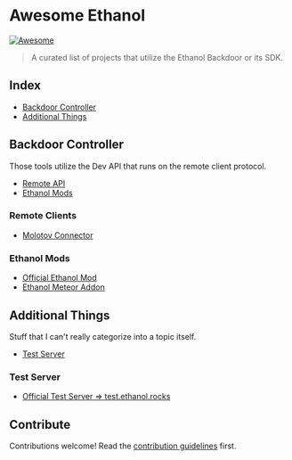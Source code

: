 # Awesome Ethanol 
[![Awesome](https://awesome.re/badge.svg)](https://awesome.re)

> A curated list of projects that utilize the Ethanol Backdoor or its SDK.


## Index

- [Backdoor Controller](#backdoor-controller)
- [Additional Things](#additional-things)

## Backdoor Controller

Those tools utilize the Dev API that runs on the remote client protocol.

- [Remote API](#remote-clients)
- [Ethanol Mods](#ethanol-mods)

### Remote Clients

- [Molotov Connector](https://github.com/Veslydev/EthanolRemoteDiscord)


### Ethanol Mods

- [Official Ethanol Mod](https://github.com/EthanolMC/EthanolMod)
- [Ethanol Meteor Addon](https://github.com/Dark-Developments/Ethanol-Meteor-Addon)

## Additional Things

Stuff that I can't really categorize into a topic itself.

- [Test Server](#test-server)

### Test Server

- [Official Test Server => test.ethanol.rocks](https://mcstatus.io/status/java/test.ethanol.rocks)

## Contribute

Contributions welcome! Read the [contribution guidelines](contributing.md) first.
